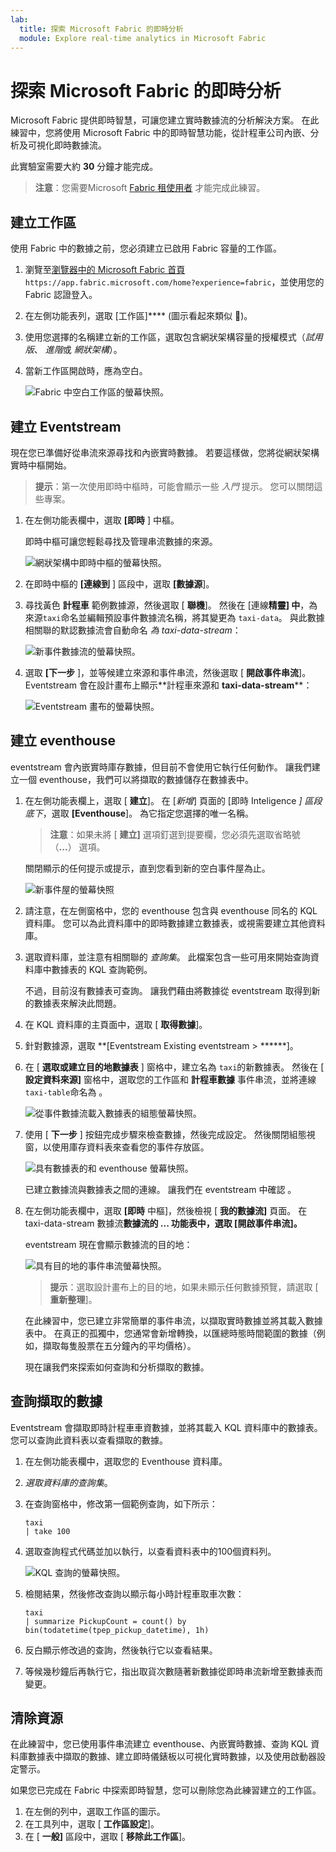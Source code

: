 ```yaml
---
lab:
  title: 探索 Microsoft Fabric 的即時分析
  module: Explore real-time analytics in Microsoft Fabric
---
```


# 探索 Microsoft Fabric 的即時分析

Microsoft Fabric 提供即時智慧，可讓您建立實時數據流的分析解決方案。 在此練習中，您將使用 Microsoft Fabric 中的即時智慧功能，從計程車公司內嵌、分析及可視化即時數據流。

此實驗室需要大約 **30** 分鐘才能完成。

> **注意**：您需要Microsoft [Fabric 租使用者](https://learn.microsoft.com/fabric/get-started/fabric-trial) 才能完成此練習。

## 建立工作區

使用 Fabric 中的數據之前，您必須建立已啟用 Fabric 容量的工作區。

1. 瀏覽至[瀏覽器中的 Microsoft Fabric 首頁](https://app.fabric.microsoft.com/home?experience=fabric)`https://app.fabric.microsoft.com/home?experience=fabric`，並使用您的 Fabric 認證登入。
1. 在左側功能表列，選取 [工作區]**** (圖示看起來類似 )。
1. 使用您選擇的名稱建立新的工作區，選取包含網狀架構容量的授權模式（*試用版*、 *進階*或 *網狀架構*）。
1. 當新工作區開啟時，應為空白。

    ![Fabric 中空白工作區的螢幕快照。](./images/new-workspace.png)

## 建立 Eventstream

現在您已準備好從串流來源尋找和內嵌實時數據。 若要這樣做，您將從網狀架構實時中樞開始。

> **提示**：第一次使用即時中樞時，可能會顯示一些 *入門* 提示。 您可以關閉這些專案。

1. 在左側功能表欄中，選取 **[即時** ] 中樞。

    即時中樞可讓您輕鬆尋找及管理串流數據的來源。

    ![網狀架構中即時中樞的螢幕快照。](./images/real-time-hub.png)

1. 在即時中樞的 **[連線到** ] 區段中，選取 **[數據源**]。
1. 尋找黃色 **計程車** 範例數據源，然後選取 [ **聯機**]。 然後在 [連線**精靈] 中**，為來源`taxi`命名並編輯預設事件數據流名稱，將其變更為 `taxi-data`。 與此數據相關聯的默認數據流會自動命名 *為 taxi-data-stream*：

    ![新事件數據流的螢幕快照。](./images/name-eventstream.png)

1. 選取 **[下一步** ]，並等候建立來源和事件串流，然後選取 [ **開啟事件串流**]。 Eventstream 會在設計畫布上顯示**計程車來源和 **taxi-data-stream****：

   ![Eventstream 畫布的螢幕快照。](./images/new-taxi-stream.png)

## 建立 eventhouse

eventstream 會內嵌實時庫存數據，但目前不會使用它執行任何動作。 讓我們建立一個 eventhouse，我們可以將擷取的數據儲存在數據表中。

1. 在左側功能表欄上，選取 [ **建立**]。 在 [*新增*] 頁面的 [即時 Inteligence *] 區段底下*，選取 **[Eventhouse**]。 為它指定您選擇的唯一名稱。

    >**注意**：如果未將 [ **建立]** 選項釘選到提要欄，您必須先選取省略號 （**...**） 選項。

    關閉顯示的任何提示或提示，直到您看到新的空白事件屋為止。

    ![新事件屋的螢幕快照](./images/create-eventhouse.png)

1. 請注意，在左側窗格中，您的 eventhouse 包含與 eventhouse 同名的 KQL 資料庫。 您可以為此資料庫中的即時數據建立數據表，或視需要建立其他資料庫。
1. 選取資料庫，並注意有相關聯的 *查詢集*。 此檔案包含一些可用來開始查詢資料庫中數據表的 KQL 查詢範例。

    不過，目前沒有數據表可查詢。 讓我們藉由將數據從 eventstream 取得到新的數據表來解決此問題。

1. 在 KQL 資料庫的主頁面中，選取 [ **取得數據**]。
1. 針對數據源，選取 **[Eventstream Existing eventstream > ******]。
1. 在 [ **選取或建立目的地數據表** ] 窗格中，建立名為 `taxi`的新數據表。 然後在 [ **設定資料來源]** 窗格中，選取您的工作區和 **計程車數據** 事件串流，並將連線 `taxi-table`命名為 。

   ![從事件數據流載入數據表的組態螢幕快照。](./images/configure-destination.png)

1. 使用 [ **下一步** ] 按鈕完成步驟來檢查數據，然後完成設定。 然後關閉組態視窗，以使用庫存資料表來查看您的事件存放區。

   ![具有數據表的和 eventhouse 螢幕快照。](./images/eventhouse-with-table.png)

    已建立數據流與數據表之間的連線。 讓我們在 eventstream 中確認 。

1. 在左側功能表欄中，選取 **[即時** 中樞]，然後檢視 [ **我的數據流]** 頁面。 在 taxi-data-stream 數據流**數據流的 **...** 功能表中，選取 [**開啟事件串流**]。**

    eventstream 現在會顯示數據流的目的地：

   ![具有目的地的事件串流螢幕快照。](./images/eventstream-destination.png)

    > **提示**：選取設計畫布上的目的地，如果未顯示任何數據預覽，請選取 [ **重新整理**]。

    在此練習中，您已建立非常簡單的事件串流，以擷取實時數據並將其載入數據表中。 在真正的孤獨中，您通常會新增轉換，以匯總時態時間範圍的數據（例如，擷取每隻股票在五分鐘內的平均價格）。

    現在讓我們來探索如何查詢和分析擷取的數據。

## 查詢擷取的數據

Eventstream 會擷取即時計程車車資數據，並將其載入 KQL 資料庫中的數據表。 您可以查詢此資料表以查看擷取的數據。

1. 在左側功能表欄中，選取您的 Eventhouse 資料庫。
1. *選取資料庫的查詢集*。
1. 在查詢窗格中，修改第一個範例查詢，如下所示：

    ```kql
    taxi
    | take 100
    ```

1. 選取查詢程式代碼並加以執行，以查看資料表中的100個資料列。

    ![KQL 查詢的螢幕快照。](./images/kql-stock-query.png)

1. 檢閱結果，然後修改查詢以顯示每小時計程車取車次數：

    ```kql
    taxi
    | summarize PickupCount = count() by bin(todatetime(tpep_pickup_datetime), 1h)
    ```

1. 反白顯示修改過的查詢，然後執行它以查看結果。
1. 等候幾秒鐘后再執行它，指出取貨次數隨著新數據從即時串流新增至數據表而變更。

## 清除資源

在此練習中，您已使用事件串流建立 eventhouse、內嵌實時數據、查詢 KQL 資料庫數據表中擷取的數據、建立即時儀錶板以可視化實時數據，以及使用啟動器設定警示。

如果您已完成在 Fabric 中探索即時智慧，您可以刪除您為此練習建立的工作區。

1. 在左側的列中，選取工作區的圖示。
2. 在工具列中，選取 [ **工作區設定**]。
3. 在 [ **一般]** 區段中，選取 [ **移除此工作區**]。
